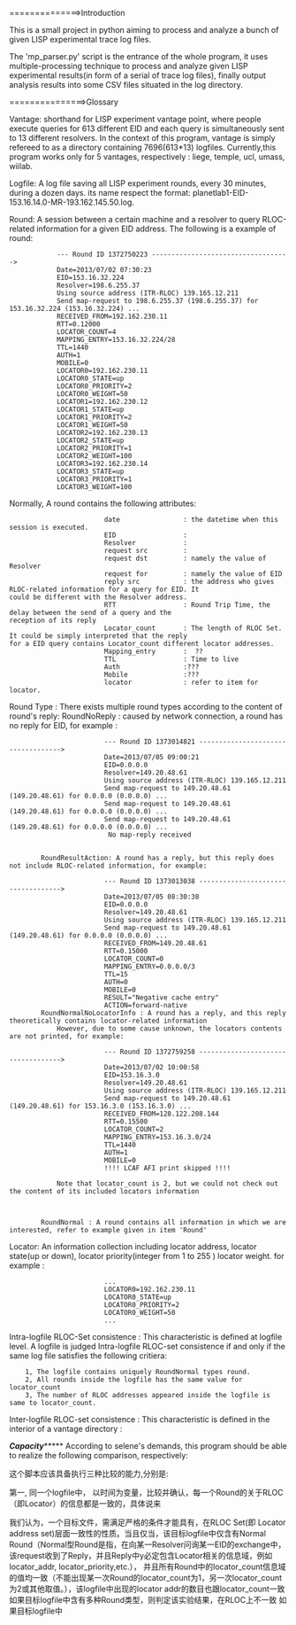 ==============>Introduction

This is a small project in python aiming to process and analyze a bunch of given LISP experimental trace log files.

The 'mp_parser.py' script is the entrance of the whole program, it uses multiple-processing technique to process and
analyze given LISP experimental results(in form of a serial of trace log files), finally output analysis results into
some CSV files situated in the log directory.

===============>Glossary

Vantage: shorthand for LISP experiment vantage point, where people execute queries for 613 different EID and each query
is simultaneously sent to 13 different resolvers. In the context of this program, vantage is simply refereed to as a directory
containing 7696(613*13) logfiles. Currently,this program works only for 5 vantages, respectively : liege, temple, ucl, umass, wiilab.

Logfile: A log file saving all LISP experiment rounds, every 30 minutes, during a dozen days. its name respect the format:
planetlab1-EID-153.16.14.0-MR-193.162.145.50.log.

Round: A session between a certain machine and a resolver to query RLOC-related information for a given EID address.
The following is a example of round:
                
                --- Round ID 1372750223 ----------------------------------->
                Date=2013/07/02 07:30:23
                EID=153.16.32.224
                Resolver=198.6.255.37
                Using source address (ITR-RLOC) 139.165.12.211
                Send map-request to 198.6.255.37 (198.6.255.37) for 153.16.32.224 (153.16.32.224) ...
                RECEIVED_FROM=192.162.230.11
                RTT=0.12000
                LOCATOR_COUNT=4
                MAPPING_ENTRY=153.16.32.224/28
                TTL=1440
                AUTH=1
                MOBILE=0
                LOCATOR0=192.162.230.11
                LOCATOR0_STATE=up
                LOCATOR0_PRIORITY=2
                LOCATOR0_WEIGHT=50
                LOCATOR1=192.162.230.12
                LOCATOR1_STATE=up
                LOCATOR1_PRIORITY=2
                LOCATOR1_WEIGHT=50
                LOCATOR2=192.162.230.13
                LOCATOR2_STATE=up
                LOCATOR2_PRIORITY=1
                LOCATOR2_WEIGHT=100
                LOCATOR3=192.162.230.14
                LOCATOR3_STATE=up
                LOCATOR3_PRIORITY=1
                LOCATOR3_WEIGHT=100

Normally, A round contains the following attributes:

                            date                : the datetime when this session is executed.
                            EID                 :
                            Resolver            :
                            request src         :
                            request dst         : namely the value of Resolver
                            request for         : namely the value of EID
                            reply src           : the address who gives RLOC-related information for a query for EID. It                                                     could be different with the Resolver address.
                            RTT                 : Round Trip Time, the delay between the send of a query and the                                                            reception of its reply
                            Locator_count       : The length of RLOC Set. It could be simply interpreted that the reply                                                     for a EID query contains Locator_count different locator addresses.
                            Mapping_entry       :  ??
                            TTL                 : Time to live
                            Auth                :???
                            Mobile              :???
                            locator             : refer to item for locator.

Round Type : There exists multiple round types according to the content of round's reply:
            RoundNoReply : caused by network connection, a round has no reply for EID, for example :
            
                            --- Round ID 1373014821 ----------------------------------->
                            Date=2013/07/05 09:00:21
                            EID=0.0.0.0
                            Resolver=149.20.48.61
                            Using source address (ITR-RLOC) 139.165.12.211
                            Send map-request to 149.20.48.61 (149.20.48.61) for 0.0.0.0 (0.0.0.0) ...
                            Send map-request to 149.20.48.61 (149.20.48.61) for 0.0.0.0 (0.0.0.0) ...
                            Send map-request to 149.20.48.61 (149.20.48.61) for 0.0.0.0 (0.0.0.0) ...
                             No map-reply received 


            RoundResultAction: A round has a reply, but this reply does not include RLOC-related information, for example:
            
                            --- Round ID 1373013038 ----------------------------------->
                            Date=2013/07/05 08:30:38
                            EID=0.0.0.0
                            Resolver=149.20.48.61
                            Using source address (ITR-RLOC) 139.165.12.211
                            Send map-request to 149.20.48.61 (149.20.48.61) for 0.0.0.0 (0.0.0.0) ...
                            RECEIVED_FROM=149.20.48.61
                            RTT=0.15000
                            LOCATOR_COUNT=0
                            MAPPING_ENTRY=0.0.0.0/3
                            TTL=15
                            AUTH=0
                            MOBILE=0
                            RESULT="Negative cache entry"
                            ACTION=forward-native
            RoundNormalNoLocatorInfo : A round has a reply, and this reply theoretically contains locator-related information
                However, due to some cause unknown, the locators contents are not printed, for example:
                
                            --- Round ID 1372759258 ----------------------------------->
                            Date=2013/07/02 10:00:58
                            EID=153.16.3.0
                            Resolver=149.20.48.61
                            Using source address (ITR-RLOC) 139.165.12.211
                            Send map-request to 149.20.48.61 (149.20.48.61) for 153.16.3.0 (153.16.3.0) ...
                            RECEIVED_FROM=128.122.208.144
                            RTT=0.15500
                            LOCATOR_COUNT=2
                            MAPPING_ENTRY=153.16.3.0/24
                            TTL=1440
                            AUTH=1
                            MOBILE=0
                            !!!! LCAF AFI print skipped !!!!
                            
                Note that locator_count is 2, but we could not check out the content of its included locators information

            
            
            RoundNormal : A round contains all information in which we are interested, refer to example given in item 'Round'


Locator: An information collection including locator address, locator state(up or down), locator priority(integer from 1 to 255 )
locator weight. for example :

                            ...
                            LOCATOR0=192.162.230.11
                            LOCATOR0_STATE=up
                            LOCATOR0_PRIORITY=2
                            LOCATOR0_WEIGHT=50
                            ...


Intra-logfile RLOC-Set consistence : This characteristic is defined at logfile level. A logfile is judged Intra-logfile
RLOC-set consistence if and only if the same log file satisfies the following critiera:

        1, The logfile contains uniquely RoundNormal types round.
        2, All rounds inside the logfile has the same value for locator_count
        3, The number of RLOC addresses appeared inside the logfile is same to locator_count.

Inter-logfile RLOC-set consistence : This characteristic is defined in the interior of a vantage directory :





*****************************************************Capacity**********************************************************
According to selene's demands, this program should be able to realize the following comparison, respectively:


这个脚本应该具备执行三种比较的能力,分别是:

第一, 同一个logfile中， 以时间为变量，比较并确认，每一个Round的关于RLOC（即Locator）的信息都是一致的，具体说来

我们认为，一个目标文件，需满足严格的条件才能具有，在RLOC Set(即 Locator address set)层面一致性的性质。当且仅当，该目标logfile中仅含有Normal Round（Normal型Round是指，在向某一Resolver问询某一EID的exchange中，该request收到了Reply，并且Reply中y必定包含Locator相关的信息域，例如locator_addr, locator_priority,etc.）， 并且所有Round中的locator_count信息域的值均一致（不能出现某一次Round的locator_count为1，另一次locator_count为2或其他取值。），该logfile中出现的locator addr的数目也跟locator_count一致
如果目标logfile中含有多种Round类型，则判定该实验结果，在RLOC上不一致
如果目标logfile中
